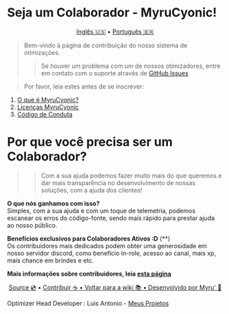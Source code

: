 # Seja um Colaborador - MyruCyonic!


<p align="center">
   <a href="https://github.com/FynxCyonic/FynxCyonic/blob/stable/contribute.md">Inglês 🇺🇸</a>
   •
   <a href="https://github.com/FynxCyonic/FynxCyonic/blob/stable/docs/contribute/pt-br.md">Português 🇧🇷</a>
</p>


> Bem-vindo à página de contribuição do nosso sistema de otimizações.
>
>> Se houver um problema com um de nossos otimizadores, entre em contato com o suporte através de [GitHub Issues](https://github.com/FynxCyonic/FynxCyonic/issues/new)

> Por favor, leia estes antes de se inscrever:
1. [O que é MyruCyonic?](https://github.com/FynxCyonic/FynxCyonic/blob/stable/docs/bookmarks/en-us.md)
2. [Licenças MyruCyonic](https://github.com/FynxCyonic/FynxCyonic/blob/stable/docs/license/pt-br.md)
3. [Código de Conduta](https://github.com/FynxCyonic/FynxCyonic/blob/stable/CODE_OF_CONDUCT.md)

# Por que você precisa ser um Colaborador?

>> Com a sua ajuda podemos fazer muito mais do que queremos e dar mais transparência no desenvolvimento de nossas soluções, com a ajuda dos clientes!

**O que **nós** ganhamos com isso?** <br>
Simples, com a sua ajuda e com um toque de telemetria, podemos escanear os erros do código-fonte, sendo mais rápido para prestar ajuda ao nosso público.

**Benefícios exclusivos para Colaboradores Ativos :D** (**) <br>
Os contribuidores mais dedicados podem obter uma generosidade em nosso servidor discord, como benefício in-role, acesso ao canal, mais xp, mais chance em brindes e etc.

**Mais informações sobre contribuidores, leia [esta página](https://github.com/FynxCyonic/FynxCyonic/blob/stable/docs/contribute-benefits/en-us.md)**



<final-de-pagina>

<watermark-footer>

<p align="center">
  <a href="https://github.com/FynxCyonic/FynxCyonic">Source 💿</a>
  •
  <a href="https://github.com/FynxCyonic/FynxCyonic/blob/stable/contribute.md">Contribuir ☕
  •
  <a href="https://github.com/FynxCyonic/FynxCyonic/blob/stable/readme.md">Voltar para a wiki 📚
  •
  <a href="https://github.com/worbadillitics/">Desenvolvido por Myru' 🎈
  </a>
  
</p>

</watermark-footer>

Optimizer Head Developer : Luis Antonio - [Meus Projetos](https://github.com/Worbadillitics)

<final-de-pagina>